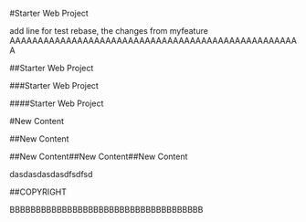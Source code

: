 #Starter Web Project

add line for test rebase, the changes from myfeature
AAAAAAAAAAAAAAAAAAAAAAAAAAAAAAAAAAAAAAAAAAAAAAAAAAAA

##Starter Web Project

###Starter Web Project

####Starter Web Project

#New Content

##New Content

##New Content##New Content##New Content



dasdasdasdasdfsdfsd


##COPYRIGHT

BBBBBBBBBBBBBBBBBBBBBBBBBBBBBBBBBBBBB
